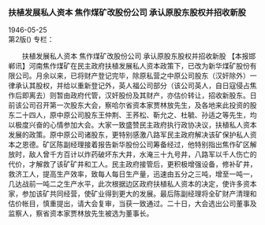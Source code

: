 ### 扶植发展私人资本  焦作煤矿改股份公司  承认原股东股权并招收新股  

1946-05-25  
第2版()
专栏：

　　扶植发展私人资本
    焦作煤矿改股份公司
    承认原股东股权并招收新股
    【本报邯郸讯】河南焦作煤矿在民主政府扶植发展私人资本政策下，已改为新华煤矿股份有限公司。月余以来，已将财产登记完毕，除原私营之中原公司股东（汉奸除外）一律承认其股权，并给以重新登记外，英人福公司部分（该公司英人，自日寇侵占焦作后即离去）则暂由政府代管，汉奸股份及其财产，亦估价转让，招收新股东。日前该公司召开第一次股东大会，察哈尔省资本家贾林放先生，及各地来此投资的股东二十四人，原中原公司股东王仲荆、王荞松、靳允之、杜毓、孙适之等先生，均以极度兴奋的心情参加大会。大家一致盛赞民主政府执行政协决议，扶植私人资本发展的政策。原中原公司诸股东，更特别感激八路军民主政府解决该矿保护私人资本之恩德。矿区陈副经理接着报告新华股份公司筹备经过，他特别指出焦作矿区解放时，敌人曾千方百计以炸药破坏东大井，水淹三十九号井，八路军以千人伤亡的代价，才解救了该矿矿井和工人。民主政府接管后，更积极增强设备，修补矿井，救济工人，提高生产效率，致每人每日生产量，迅速由五分之三吨，增至一吨一，几达战前一吨二之生产水平，此次根据边区政府扶植私人资本的决定，使许多资本家，参加该矿共同经营，使矿业得到更大的发展。最后陈副经理将全矿财产清理和估价帐目，慎重提出，请大会复审，当获一致通过。二十日，大会选出公司董事及监察人，察省资本家贾林放先生被选为董事长。  
